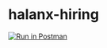 # halanx-hiring

[![Run in Postman](https://run.pstmn.io/button.svg)](https://app.getpostman.com/run-collection/a820f78bf1ba5a5e2c0a#?env%5BHeroku%5D=W3sia2V5IjoiQkFTRV9VUkwiLCJ2YWx1ZSI6Imh0dHBzOi8vaGFsYW54LWhpcmluZy5oZXJva3VhcHAuY29tIiwiZGVzY3JpcHRpb24iOiIiLCJ0eXBlIjoidGV4dCIsImVuYWJsZWQiOnRydWV9XQ==)
